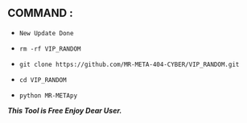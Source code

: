 ## COMMAND :


* `New Update Done `

* `rm -rf VIP_RANDOM`

* `git clone https://github.com/MR-META-404-CYBER/VIP_RANDOM.git`

* `cd VIP_RANDOM`

* `python MR-METApy`


___This Tool is Free Enjoy Dear User.___</br>
